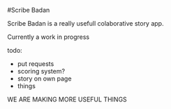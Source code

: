 #Scribe Badan

Scribe Badan is a really usefull colaborative story app.  

Currently a work in progress

todo: 
- put requests 
- scoring system? 
- story on own page
- things

WE ARE MAKING MORE USEFUL THINGS
